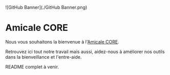 ![GitHub Banner](./GitHub Banner.png)

# Amicale CORE
Nous vous souhaitons la bienvenue à l'[Amicale CORE](https://amicalecore.org/).

Retrouvez ici tout notre travail mais aussi, aidez-nous à améliorer nos outils dans la bienveillance et l'entre-aide.

README complet à venir.
